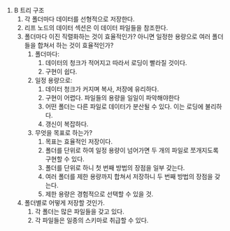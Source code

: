 1. B 트리 구조
   1. 각 폴더마다 데이터를 선형적으로 저장한다. 
   2. 리프 노드의 데이터 섹션은 이 데이터 파일들을 참조한다. 
   3. 폴더마다 이진 직렬화하는 것이 효율적인가? 아니면 일정한 용량으로 여러 폴더들을 합쳐서 하는 것이 효율적인가?
      1. 폴더마다: 
         1. 데이터의 청크가 적어지고 따라서 로딩이 빨라질 것이다.
         2. 구현이 쉽다. 
      2. 일정 용량으로:
         1. 데이터 청크가 커지며 복사, 저장에 유리하다. 
         2. 구현이 어렵다. 파일들의 용량을 일일이 파악해야한다
         3. 어떤 폴더는 다른 파일로 데이터가 분산될 수 있다. 이는 로딩에 불리하다. 
         4. 갱신이 복잡하다. 
      3. 무엇을 목표로 하는가?
         1. 목표는 효율적인 저장이다.
         2. 폴더를 단위로 하여 일정 용량이 넘어가면 두 개의 파일로 쪼개지도록 구현할 수 있다. 
         3. 폴더를 단위로 하니 첫 번째 방법의 장점을 일부 갖는다. 
         4. 여러 폴더를 제한 용량까지 합쳐서 저장하니 두 번째 방법의 장점을 갖는다. 
         5. 제한 용량은 경험적으로 선택할 수 있을 것.
   4. 폴더별로 어떻게 저장할 것인가. 
      1. 각 폴더는 많은 파일들을 갖고 있다. 
      2. 각 파일들은 일종의 스키마로 취급할 수 있다. 
